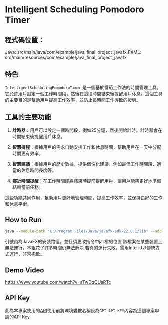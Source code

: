 # Intelligent Scheduling Pomodoro Timer

## 程式碼位置：

Java:
src/main/java/com/example/java_final_project_javafx
FXML:
src/main/resources/com/example/java_final_project_javafx

## 特色

`IntelligentSchedulingPomodoroTimer` 是一個基於番茄工作法的時間管理工具。它允許用戶設定一個工作時間段，然後在這段時間結束後提醒用戶休息。這個工具的主要目的是幫助用戶提高工作效率，並防止長時間工作導致的疲勞。

## 工具的主要功能

1. **計時器**：用戶可以設定一個時間段，例如25分鐘，然後開始計時。計時器會在時間結束後提醒用戶休息。

2. **智慧排程**：根據用戶的需求自動安排工作和休息時間，幫助用戶在一天中分配時間更有效率。

3. **智慧建議**：根據用戶的歷史數據，提供個性化建議，例如最佳工作時間段、適當的休息時間長度等。

4. **鄰近時間提醒**：在工作時間即將結束時提前提醒用戶，讓用戶能夠更好地準備結束當前任務。

這些功能共同作用，幫助用戶更好地管理時間，提高工作效率，並保持良好的工作和休息平衡。

## How to Run

```bash
java --module-path "C:/Program Files/Java/javafx-sdk-22.0.1/lib" --add-modules javafx.controls,javafx.fxml -jar out/artifacts/IntelligentSchedulingPomodoroTimer_jar/Java_final_project_JavaFX.jar
```

引號內為JavaFX的安裝路徑，並且須更改指令中jar檔的位置
該檔案在某些裝置上無法運行，本組花了許多時間仍無法解決
若真的運行失敗，需用IntelliJ以傳統方式運行，非常抱歉。


## Demo Video

https://www.youtube.com/watch?v=aTwDqQUsRTc

## API Key

此為本專案使用的[API](https://github.com/chatanywhere/GPT_API_free)使用前將環境變數名稱設為`GPT_API_KEY`內容為這個專案申請的API Key
